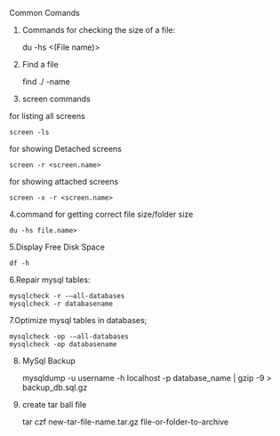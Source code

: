 Common Comands

1. Commands for checking the size of a file:

	du -hs  <(File name)>

2. Find a file

	find ./ -name <filename>

3. screen commands

for listing all screens

	screen -ls

for showing Detached screens

	screen -r <screen.name>

for showing attached screens

	screen -x -r <screen.name>

4.command for getting correct file size/folder size

	du -hs file.name> 

5.Display Free Disk Space

	df -h

6.Repair mysql tables:

	mysqlcheck -r -–all-databases
	mysqlcheck -r databasename

7.Optimize mysql tables in databases;

	mysqlcheck -op -–all-databases
	mysqlcheck -op databasename

8. MySql Backup

	mysqldump -u username -h localhost -p database_name | gzip -9 > backup_db.sql.gz

9. create tar ball file

	tar czf new-tar-file-name.tar.gz file-or-folder-to-archive


